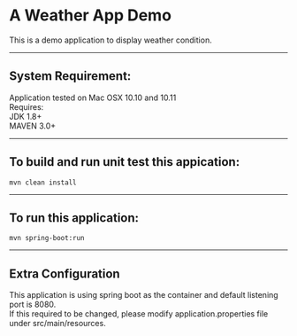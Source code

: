 # A Weather App Demo
This is a demo application to display weather condition.

------------------------------------
System Requirement:
------------------------------------
Application tested on Mac OSX 10.10 and 10.11  
Requires:  
JDK 1.8+  
MAVEN 3.0+


------------------------------------
To build and run unit test this appication:
------------------------------------
```
mvn clean install
```

------------------------------------
To run this application:
------------------------------------
```
mvn spring-boot:run
```

-------------------------
Extra Configuration
-------------------------
This application is using spring boot as the container and default listening port is 8080.  
If this required to be changed, please modify application.properties file under src/main/resources.  

